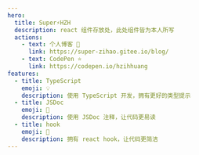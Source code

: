 ```yaml
---
hero:
  title: Super⚡️HZH
  description: react 组件存放处，此处组件皆为本人所写
  actions:
    - text: 个人博客 👀
      link: https://super-zihao.gitee.io/blog/
    - text: CodePen ⭐️
      link: https://codepen.io/hzihhuang
features:
  - title: TypeScript
    emoji: 💡
    description: 使用 TypeScript 开发，拥有更好的类型提示
  - title: JSDoc
    emoji: 📝
    description: 使用 JSDoc 注释，让代码更易读
  - title: hook
    emoji: 🎉
    description: 拥有 react hook，让代码更简洁
---
```

